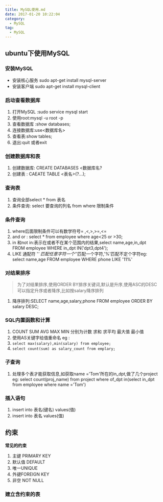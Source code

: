 ```yaml
---
title: MySQL使用.md
date: 2017-01-20 10:22:04
category:
  - MySQL
tag:
  - MySQL
---
```


## ubuntu下使用MySQL ##

### 安装MySQL ###
- 安装核心服务 sudo apt-get install mysql-server
- 安装客户端   sudo apt-get install mysql-client

### 启动查看数据库
1. 打开MySQL :sudo service mysql start
2. 使用root:mysql -u root -p
3. 查看数据库 :show databases;
4. 连接数据库:use<数据库名>
5. 查看表:show tables;
6. 退出:quit 或者exit

### 创建数据库和表
1. 创建数据库: CREATE DATABASES <数据库名?
2. 创建表 : CAEATE TABLE <表名>(?...);

### 查询表
1. 查询全部select * from 表名
2. 条件查询: select 要查询的列名 from where 限制条件

### 条件查询
1. where后面限制条件可以有数学符号= ,<,>,>=,<=
2. and or : select * from employee where age<25 or >30;
3. in 和not in:表示在或者不在某个范围内的结果,select name,age,in_dpt FROM employee WHERE in_dpt IN('dpt3,dpt4');
4. LIKE 通配符 '_' 匹配任意字符一个'_'匹配一个字符,'%'匹配不定个字符eg: select name,age FROM employee WHERE phone LIKE '11%'
### 对结果排序
> 为了对结果排序,使用ORDER BY排序关键词,默认是升序,使用ASC的DESC可以指定升序或者降序,比如按salary降序排列
1. 降序排列:SELECT name,age,salary,phone FROM employee ORDER BY salary DESC;

### SQL内置函数和计算
1. COUNT SUM AVG MAX MIN 分别为计数 求和 求平均 最大值 最小值
2. 使用AS关键字给值重命名
eg :
1. ``select max(salary),min(salary) from employee;``
2. ``select count(sum) as salary_count from emplary;``

### 子查询
1. 处理多个表才能获取信息,如获取name ='Tom'所在的in_dpt,做了几个project
eg: select count(proj_name) from project where of_dpt in(select in_dpt from employee where name ='Tom')

### 插入语句
1. insert into 表名(键名) values(值)
2. insert into 表名 values(值)

## 约束
**常见的约束**
1. 主键 PRIMARY KEY
2. 默认值 DEFAULT
3. 唯一UNIQUE
4. 外键FOREIGN KEY
5. 非空 NOT NULL
### 建立含约束的表
